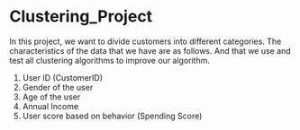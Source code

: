 # Clustering_Project

In this project, we want to divide customers into different categories. The characteristics of the data that we have are as follows. And that we use and test all clustering algorithms to improve our algorithm.

1. User ID (CustomerID)
2. Gender of the user
3. Age of the user
4. Annual Income
5. User score based on behavior (Spending Score)
